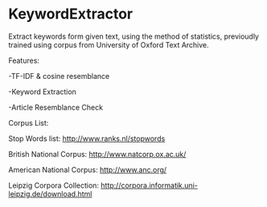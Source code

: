 # KeywordExtractor
Extract keywords form given text, using the method of statistics, previoudly trained using corpus from University of Oxford Text Archive.

Features:

  -TF-IDF & cosine resemblance

  -Keyword Extraction

  -Article Resemblance Check

Corpus List:

  Stop Words list: http://www.ranks.nl/stopwords
 
  British National Corpus: http://www.natcorp.ox.ac.uk/ 

  American National Corpus: http://www.anc.org/ 

  Leipzig Corpora Collection: http://corpora.informatik.uni-leipzig.de/download.html
